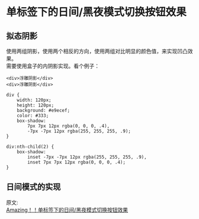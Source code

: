 # 单标签下的日间/黑夜模式切换按钮效果
## 拟态阴影
使用两组阴影，使用两个相反的方向，使用两组对比明显的颜色值，来实现凹凸效果。  
需要使用盒子的内阴影实现。看个例子：
``` 
<div>浮雕阴影</div>
<div>浮雕阴影</div>

div {
    width: 120px;
    height: 120px;
    background: #e9ecef;
    color: #333;
    box-shadow:
        7px 7px 12px rgba(0, 0, 0, .4),
        -7px -7px 12px rgba(255, 255, 255, .9);
}

div:nth-child(2) {
    box-shadow:
        inset -7px -7px 12px rgba(255, 255, 255, .9),
        inset 7px 7px 12px rgba(0, 0, 0, .4);
}
```

## 日间模式的实现


原文:  
[Amazing！！单标签下的日间/黑夜模式切换按钮效果](https://mp.weixin.qq.com/s/wZXlK5luEGs6nO-PYNJgUA)
